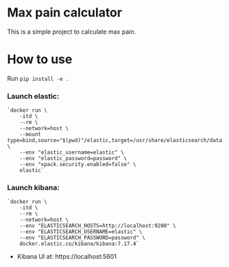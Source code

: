 # Max pain calculator

This is a simple project to calculate max pain.

# How to use

Run `pip install -e .`

### Launch elastic:

    `docker run \
        -itd \
        --rm \
        --network=host \
        --mount type=bind,source="$(pwd)"/elastic,target=/usr/share/elasticsearch/data \
        --env "elastic_username=elastic" \
        --env "elastic_password=password" \
        --env "xpack.security.enabled=false" \
        elastic`

### Launch kibana:

    `docker run \
        -itd \
        --rm \
        --network=host \
        --env "ELASTICSEARCH_HOSTS=http://localhost:9200" \
        --env "ELASTICSEARCH_USERNAME=elastic" \
        --env "ELASTICSEARCH_PASSWORD=password" \
        docker.elastic.co/kibana/kibana:7.17.4`

- Kibana UI at: https://localhost:5601
